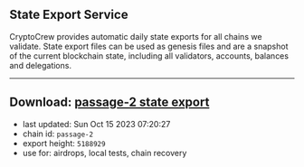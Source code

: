 ## State Export Service
CryptoCrew provides automatic daily state exports for all chains we validate. State export files can be used as genesis files and are a snapshot of the current blockchain state, including all validators, accounts, balances and delegations.

---
**Download: [passage-2 state export](https://dl.ccvalidators.com/SERVICE/passage/passage-2_export_5188929.json)**
---

- last updated: Sun Oct 15 2023 07:20:27
- chain id: `passage-2`
- export height: `5188929`
- use for: airdrops, local tests, chain recovery
